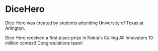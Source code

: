 # DiceHero
Dice Hero was created by students attending University of Texas at Arlington.

Dice Hero received a first place prize in Nokia's Calling All Innovators 10 million contest! Congratulations team!
